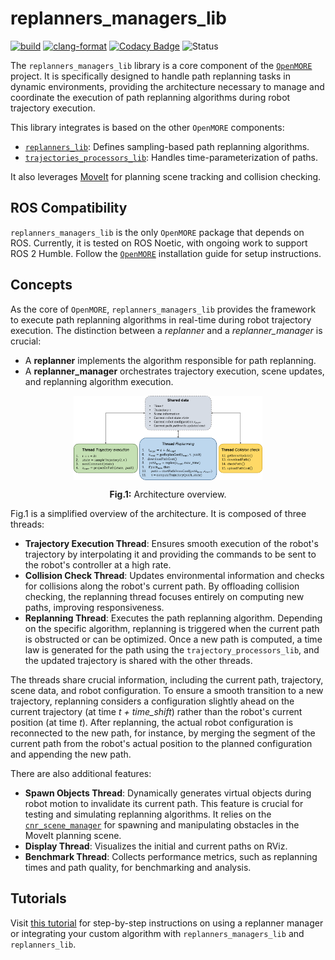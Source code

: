 # replanners_managers_lib
[![build](https://github.com/JRL-CARI-CNR-UNIBS/replanners_managers_lib/actions/workflows/build_and_install.yaml/badge.svg)](https://github.com/JRL-CARI-CNR-UNIBS/replanners_managers_lib/actions/workflows/build_and_install.yaml)
[![clang-format](https://github.com/JRL-CARI-CNR-UNIBS/replanners_managers_lib/actions/workflows/clang-format.yaml/badge.svg)](https://github.com/JRL-CARI-CNR-UNIBS/replanners_managers_lib/actions/workflows/clang-format.yaml)
[![Codacy Badge](https://app.codacy.com/project/badge/Grade/e06a1a674ce8489c84853a3380f302b3)](https://app.codacy.com/gh/JRL-CARI-CNR-UNIBS/replanners_managers_lib/dashboard?utm_source=gh&utm_medium=referral&utm_content=&utm_campaign=Badge_grade)
![Status](https://img.shields.io/badge/License-BSD3-green)

The `replanners_managers_lib` library is a core component of the [`OpenMORE`](https://github.com/JRL-CARI-CNR-UNIBS/OpenMORE.git) project. It is specifically designed to handle path replanning tasks in dynamic environments, providing the architecture necessary to manage and coordinate the execution of path replanning algorithms during robot trajectory execution.

This library integrates is based on the other `OpenMORE` components:
- [`replanners_lib`](https://github.com/JRL-CARI-CNR-UNIBS/replanners_lib): Defines sampling-based path replanning algorithms.
- [`trajectories_processors_lib`](https://github.com/JRL-CARI-CNR-UNIBS/trajectories_processors_lib): Handles time-parameterization of paths.

It also leverages [MoveIt](https://moveit.ros.org/) for planning scene tracking and collision checking.

## ROS Compatibility

`replanners_managers_lib` is the only `OpenMORE` package that depends on ROS. Currently, it is tested on ROS Noetic, with ongoing work to support ROS 2 Humble. Follow the [`OpenMORE`](https://github.com/JRL-CARI-CNR-UNIBS/OpenMORE) installation guide for setup instructions.

## Concepts

As the core of `OpenMORE`, `replanners_managers_lib` provides the framework to execute path replanning algorithms in real-time during robot trajectory execution. The distinction between a *replanner* and a *replanner_manager* is crucial:
- A **replanner** implements the algorithm responsible for path replanning.
- A **replanner_manager** orchestrates trajectory execution, scene updates, and replanning algorithm execution.

<p align="center">
  <img src="documentation/overview.png?raw=true" alt="Fig.1: Architecture overview" width="60%" style="display: block; margin: auto;">
</p>
<p align="center"><b>Fig.1:</b> Architecture overview.</p>

Fig.1 is a simplified overview of the architecture. It is composed of three threads:

- **Trajectory Execution Thread**: Ensures smooth execution of the robot's trajectory by interpolating it and providing the commands to be sent to the robot's controller at a high rate.
- **Collision Check Thread**: Updates environmental information and checks for collisions along the robot's current path. By offloading collision checking, the replanning thread focuses entirely on computing new paths, improving responsiveness.
- **Replanning Thread**: Executes the path replanning algorithm. Depending on the specific algorithm, replanning is triggered when the current path is obstructed or can be optimized. Once a new path is computed, a time law is generated for the path using the `trajectory_processors_lib`, and the updated trajectory is shared with the other threads.

The threads share crucial information, including the current path, trajectory, scene data, and robot configuration. To ensure a smooth transition to a new trajectory, replanning considers a configuration slightly ahead on the current trajectory (at time *t + time_shift*) rather than the robot's current position (at time *t*). After replanning, the actual robot configuration is reconnected to the new path, for instance, by merging the segment of the current path from the robot's actual position to the planned configuration and appending the new path.

There are also additional features:
- **Spawn Objects Thread**: Dynamically generates virtual objects during robot motion to invalidate its current path. This feature is crucial for testing and simulating replanning algorithms. It relies on the [`cnr_scene_manager`](https://github.com/JRL-CARI-CNR-UNIBS/cnr_scene_manager) for spawning and manipulating obstacles in the MoveIt planning scene.
- **Display Thread**: Visualizes the initial and current paths on RViz.
- **Benchmark Thread**: Collects performance metrics, such as replanning times and path quality, for benchmarking and analysis.

## Tutorials

Visit [this tutorial](documentation/tutorial/tutorial.md) for step-by-step instructions on using a replanner manager or integrating your custom algorithm with `replanners_managers_lib` and `replanners_lib`. 

